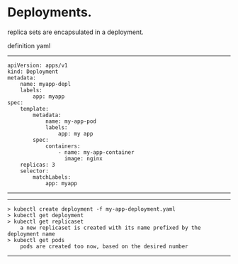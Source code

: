 # Deployments.

replica sets are encapsulated in a deployment. 

definition yaml

---
    apiVersion: apps/v1
    kind: Deployment
    metadata: 
        name: myapp-depl
        labels: 
            app: myapp
    spec: 
        template: 
            metadata: 
                name: my-app-pod
                labels: 
                    app: my app
            spec: 
                containers: 
                    - name: my-app-container
                      image: nginx
        replicas: 3
        selector: 
            matchLabels:
                app: myapp
---
---
    > kubectl create deployment -f my-app-deployment.yaml
    > kubectl get deployment
    > kubectl get replicaset
        a new replicaset is created with its name prefixed by the deployment name 
    > kubectl get pods
        pods are created too now, based on the desired number
---

